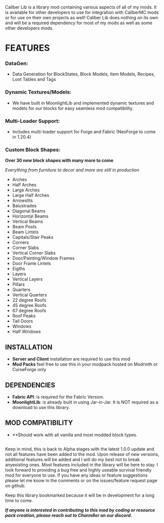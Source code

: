 Caliber Lib is a library mod containing various aspects of all of my mods. It is available for other developers to use for integration with CaliberMC mods or for use on their own projects as well! Caliber Lib does nothing on its own and will be a required dependency for most of my mods as well as some other developers mods.

# FEATURES
### DataGen:
- Data Generation for BlockStates, Block Models, Item Models, Recipes, Loot Tables and Tags
### Dynamic Textures/Models:
- We have built in MoonlightLib and implemented dynamic textures and models for our blocks for easy seamless mod compatibility.
### Multi-Loader Support:
- Includes multi-loader support for Forge and Fabric (NeoForge to come in 1.20.4)

### Custom Block Shapes:
**Over 30 new block shapes with many more to come**

_Everything from furniture to decor and more are still in production_

- Arches
- Half Arches
- Large Arches
- Large Half Arches
- Arrowslits
- Balustrades
- Diagonal Beams
- Horizontal Beams
- Vertical Beams
- Beam Posts
- Beam Lintels
- Capitals/Stair Peaks
- Corners
- Corner Slabs
- Vertical Corner Slabs
- Door/Painting/Window Frames
- Door Frame Lintels
- Eigths
- Layers
- Vertical Layers
- Pillars
- Quarters
- Vertical Quarters
- 22 degree Roofs
- 45 degree Roofs
- 67 degree Roofs
- Roof Peaks
- Tall Doors
- Windows
- Half Windows

## INSTALLATION
- **Server and Client** installation are required to use this mod
- **Mod Packs** feel free to use this in your modpack hosted on Modrinth or CurseForge only

## DEPENDENCIES
- **Fabric API**: is required for the Fabric Version.
- **MoonlightLib**: is already built in using Jar-in-Jar.  It is NOT required as a download to use this library.


## MOD COMPATIBILITY
- **Should work with all vanilla and most modded block types.

## 

Keep in mind, this is back to Alpha stages with the latest 1.0.0 update and not all features have been added to the mod. Upon release of new versions, additional features will be added and I will do my best not to break anyexisting ones. Most features included in the library will be here to stay. I look forward to providing a bug free and highly useable survival friendly mod for everyone to use. If you have any ideas or feature suggestions please let me know in the comments or on the issues/feature request page on github.

Keep this library bookmarked because it will be in development for a long time to come.

***If anyone is interested in contributing to this mod by coding or resource pack creation, please reach out to Charm8er on our discord.***
